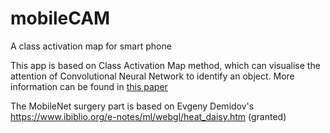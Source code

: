 # mobileCAM
A class activation map for smart phone

This app is based on Class Activation Map method, which can visualise the attention of Convolutional Neural Network to identify an object. More information can be found in <a href="http://cnnlocalization.csail.mit.edu/">this paper</a>

The MobileNet surgery part is based on Evgeny Demidov's https://www.ibiblio.org/e-notes/ml/webgl/heat_daisy.htm (granted)
